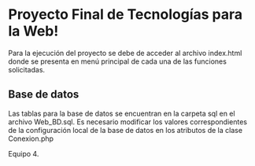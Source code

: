 # Proyecto Final de Tecnologías para la Web!

Para la ejecución del  proyecto se debe de acceder al archivo index.html donde se presenta en menú principal de cada una de las funciones solicitadas.
## Base de datos
Las tablas para la base de datos se encuentran en la carpeta sql en el archivo Web_BD.sql. Es necesario modificar los valores correspondientes de la configuración local de la base de datos en los atributos de la clase Conexion.php

Equipo 4.